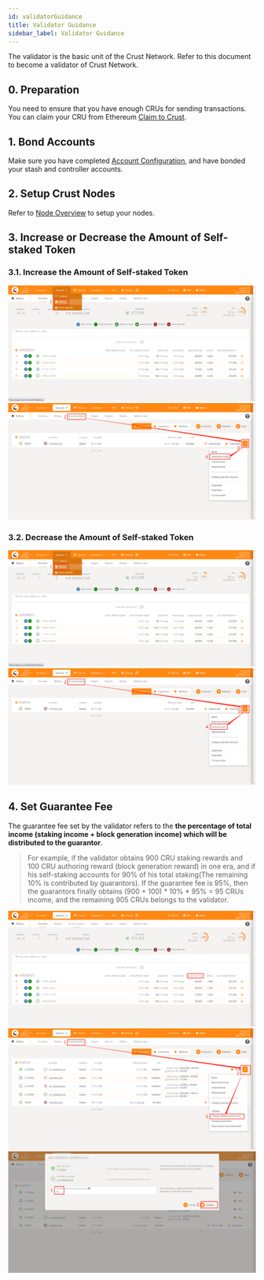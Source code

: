 ```yaml
---
id: validatorGuidance
title: Validator Guidance
sidebar_label: Validator Guidance
---
```


The validator is the basic unit of the Crust Network. Refer to this document to become a validator of Crust Network.


## 0. Preparation

You need to ensure that you have enough CRUs for sending transactions. You can claim your CRU from Ethereum [Claim to Crust](claims.md).

## 1. Bond Accounts
Make sure you have completed [Account Configuration](new-bond.md), and have bonded your stash and controller accounts.

## 2. Setup Crust Nodes
Refer to [Node Overview](node-overview.md) to setup your nodes.

## 3. Increase or Decrease the Amount of Self-staked Token

### 3.1. Increase the Amount of Self-staked Token

![validator](assets/gpos/staking.png)
![validator](assets/gpos/bondmore.png)
### 3.2. Decrease the Amount of Self-staked Token
![validator](assets/gpos/staking.png)
![validator](assets/gpos/unbond.png)


## 4. Set Guarantee Fee

The guarantee fee set by the validator refers to the **the percentage of total income (staking income + block generation income) which will be distributed to the guarantor**. 


> For example, if the validator obtains 900 CRU staking rewards and 100 CRU authoring reward (block generation reward) in one era, and if his self-staking accounts for 90% of his total staking(The remaining 10% is contributed by guarantors). If the guarantee fee is 95%, then the guarantors finally obtains (900 + 100) * 10% * 95% = 95 CRUs income, and the remaining 905 CRUs belongs to the validator.

![change guarantee_fee1](assets/gpos/guranteefee.png)
![change guarantee_fee1](assets/gpos/guaranteefee1.png)
![change guarantee_fee2](assets/gpos/guaranteefee2.png)

